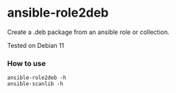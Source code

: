 # ansible-role2deb
Create a .deb package from an ansible role or collection.

Tested on Debian 11

### How to use
`ansible-role2deb -h`  
`ansible-scanlib -h`
